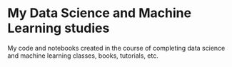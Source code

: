 # My Data Science and Machine Learning studies
My code and notebooks created in the course of completing data science and machine learning classes, books, tutorials, etc.
